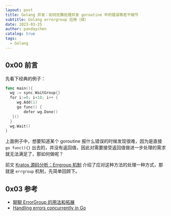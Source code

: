 ```yaml
---
layout: post
title: Golang 并发：如何优雅处理并发 goroutine 中的错误等若干细节
subtitle: Golang errorgroup 应用（续）
date: 2023-03-25
author: pandaychen
catalog: true
tags:
  - Golang
---
```



##  0x00    前言

先看下经典的例子：
```GO
func main(){
  wg := sync.WaitGroup{}
  for i:=0; i<10; i++ {
     wg.Add(1)
     go func() {
        defer wg.Done()
   }()
  }
  wg.Wait()
}
```

上面例子中，想要知道某个 goroutine 报什么错误的时候发现很难，因为是直接 `go func(){}` 出去的，并没有返回值，因此对需要接受返回值做进一步处理的需求就无法满足了，那如何做呢？

前文 [Kratos 源码分析：Errgroup 机制](https://pandaychen.github.io/2020/07/20/KRATOS-ERRGROUP/) 介绍了应对这种方法的处理一种方式，那就是 `errgroup` 机制，先简单回顾下。



##  0x03  参考
-   [聊聊 ErrorGroup 的用法和拓展](https://marksuper.xyz/2021/10/15/error_group/)
-   [Handling errors concurrently in Go](https://bostonc.dev/blog/go-errgroup)